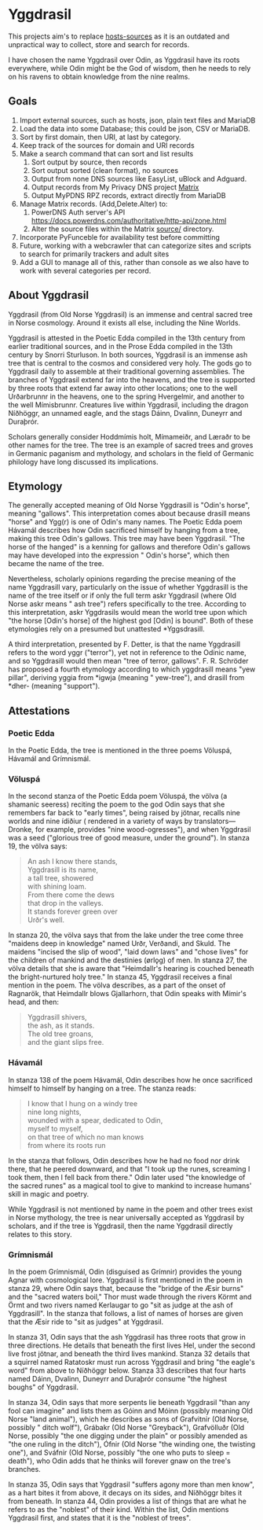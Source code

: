 # Yggdrasil

This projects aim's to replace [hosts-sources](https://github.com/external-sources/hosts-sources) as it is an outdated
and unpractical way to collect, store and search for records.

I have chosen the name Yggdrasil over Odin, as Yggdrasil have its roots everywhere, while Odin might be the God of
wisdom, then he needs to rely on his ravens to obtain knowledge from the nine realms.

## Goals

1. Import external sources, such as hosts, json, plain text files and MariaDB
2. Load the data into some Database; this could be json, CSV or MariaDB.
3. Sort by first domain, then URI, at last by category.
4. Keep track of the sources for domain and URI records
5. Make a search command that can sort and list results
    1. Sort output by source, then records
    2. Sort output sorted (clean format), no sources
    3. Output from none DNS sources like EasyList, uBlock and Adguard.
    4. Output records from My Privacy DNS project [Matrix](https://github.com/mypdns/matrix)
    5. Output MyPDNS RPZ records, extract directly from MariaDB
6. Manage Matrix records. (Add,Delete.Alter) to:
    1. PowerDNS Auth server's API <https://docs.powerdns.com/authoritative/http-api/zone.html>
    2. Alter the source files within the Matrix [source/](https://github.com/mypdns/matrix/tree/master/source)
       directory.
7. Incorporate PyFunceble for availability test before committing
8. Future, working with a webcrawler that can categorize sites and scripts to search for primarily trackers and adult
   sites
9. Add a GUI to manage all of this, rather than console as we also have to work with several categories per record.

## About Yggdrasil

Yggdrasil (from Old Norse Yggdrasil) is an immense and central sacred tree in Norse cosmology. Around it exists all
else, including the Nine Worlds.

Yggdrasil is attested in the Poetic Edda compiled in the 13th century from earlier traditional sources, and in the Prose
Edda compiled in the 13th century by Snorri Sturluson. In both sources, Yggdrasil is an immense ash tree that is central
to the cosmos and considered very holy. The gods go to Yggdrasil daily to assemble at their traditional governing
assemblies. The branches of Yggdrasil extend far into the heavens, and the tree is supported by three roots that extend
far away into other locations; one to the well Urðarbrunnr in the heavens, one to the spring Hvergelmir, and another to
the well Mímisbrunnr. Creatures live within Yggdrasil, including the dragon Níðhöggr, an unnamed eagle, and the stags
Dáinn, Dvalinn, Duneyrr and Duraþrór.

Scholars generally consider Hoddmímis holt, Mímameiðr, and Læraðr to be other names for the tree. The tree is an example
of sacred trees and groves in Germanic paganism and mythology, and scholars in the field of Germanic philology have long
discussed its implications.

## Etymology

The generally accepted meaning of Old Norse Yggdrasill is "Odin's horse", meaning "gallows". This interpretation comes
about because drasill means "horse" and Ygg(r) is one of Odin's many names. The Poetic Edda poem Hávamál describes how
Odin sacrificed himself by hanging from a tree, making this tree Odin's gallows. This tree may have been Yggdrasil. "The
horse of the hanged" is a kenning for gallows and therefore Odin's gallows may have developed into the expression "
Odin's horse", which then became the name of the tree.

Nevertheless, scholarly opinions regarding the precise meaning of the name Yggdrasill vary, particularly on the issue of
whether Yggdrasill is the name of the tree itself or if only the full term askr Yggdrasil (where Old Norse askr means "
ash tree") refers specifically to the tree. According to this interpretation, askr Yggdrasils would mean the world tree
upon which "the horse [Odin's horse] of the highest god [Odin] is bound". Both of these etymologies rely on a presumed
but unattested *Yggsdrasill.

A third interpretation, presented by F. Detter, is that the name Yggdrasill refers to the word yggr ("terror"), yet not
in reference to the Odinic name, and so Yggdrasill would then mean "tree of terror, gallows". F. R. Schröder has
proposed a fourth etymology according to which yggdrasill means "yew pillar", deriving yggia from *igwja (meaning "
yew-tree"), and drasill from *dher- (meaning "support").

## Attestations

### Poetic Edda

In the Poetic Edda, the tree is mentioned in the three poems Völuspá, Hávamál and Grímnismál.

### Völuspá

In the second stanza of the Poetic Edda poem Völuspá, the völva (a shamanic seeress) reciting the poem to the god Odin
says that she remembers far back to "early times", being raised by jötnar, recalls nine worlds and nine ídiðiur (
rendered in a variety of ways by translators—Dronke, for example, provides "nine wood-ogresses"), and when Yggdrasil was
a seed ("glorious tree of good measure, under the ground"). In stanza 19, the völva says:

> An ash I know there stands,  
> Yggdrasill is its name,  
> a tall tree, showered  
> with shining loam.  
> From there come the dews  
> that drop in the valleys.  
> It stands forever green over  
> Urðr's well.

In stanza 20, the völva says that from the lake under the tree come three "maidens deep in knowledge" named Urðr,
Verðandi, and Skuld. The maidens "incised the slip of wood", "laid down laws" and "chose lives" for the children of
mankind and the destinies (ørlǫg) of men. In stanza 27, the völva details that she is aware that "Heimdallr's hearing is
couched beneath the bright-nurtured holy tree." In stanza 45, Yggdrasil receives a final mention in the poem. The völva
describes, as a part of the onset of Ragnarök, that Heimdallr blows Gjallarhorn, that Odin speaks with Mímir's head, and
then:

> Yggdrasill shivers,  
> the ash, as it stands.  
> The old tree groans,  
> and the giant slips free.

### Hávamál

In stanza 138 of the poem Hávamál, Odin describes how he once sacrificed himself to himself by hanging on a tree. The
stanza reads:

> I know that I hung on a windy tree  
> nine long nights,  
> wounded with a spear, dedicated to Odin,  
> myself to myself,  
> on that tree of which no man knows  
> from where its roots run

In the stanza that follows, Odin describes how he had no food nor drink there, that he peered downward, and that "I took
up the runes, screaming I took them, then I fell back from there." Odin later used "the knowledge of the sacred runes"
as a magical tool to give to mankind to increase humans' skill in magic and poetry.

While Yggdrasil is not mentioned by name in the poem and other trees exist in Norse mythology, the tree is near
universally accepted as Yggdrasil by scholars, and if the tree is Yggdrasil, then the name Yggdrasil directly relates to
this story.

### Grímnismál

In the poem Grímnismál, Odin (disguised as Grímnir) provides the young Agnar with cosmological lore. Yggdrasil is first
mentioned in the poem in stanza 29, where Odin says that, because the "bridge of the Æsir burns" and the "sacred waters
boil," Thor must wade through the rivers Körmt and Örmt and two rivers named Kerlaugar to go "sit as judge at the ash of
Yggdrasill". In the stanza that follows, a list of names of horses are given that the Æsir ride to "sit as judges" at
Yggdrasil.

In stanza 31, Odin says that the ash Yggdrasil has three roots that grow in three directions. He details that beneath
the first lives Hel, under the second live frost jötnar, and beneath the third lives mankind. Stanza 32 details that a
squirrel named Ratatoskr must run across Yggdrasil and bring "the eagle's word" from above to Níðhöggr below. Stanza 33
describes that four harts named Dáinn, Dvalinn, Duneyrr and Duraþrór consume "the highest boughs" of Yggdrasil.

In stanza 34, Odin says that more serpents lie beneath Yggdrasil "than any fool can imagine" and lists them as Góinn and
Móinn (possibly meaning Old Norse "land animal"), which he describes as sons of Grafvitnir (Old Norse, possibly "
ditch wolf"), Grábakr (Old Norse "Greyback"), Grafvölluðr (Old Norse, possibly "the one digging under the plain"
or possibly amended as "the one ruling in the ditch"), Ófnir (Old Norse "the winding one, the twisting one"),
and Sváfnir (Old Norse, possibly "the one who puts to sleep = death"), who Odin adds that he thinks will forever
gnaw on the tree's branches.

In stanza 35, Odin says that Yggdrasil "suffers agony more than men know", as a hart bites it from above, it decays on
its sides, and Níðhöggr bites it from beneath. In stanza 44, Odin provides a list of things that are what he refers
to as the "noblest" of their kind. Within the list, Odin mentions Yggdrasil first, and states that it is the "noblest of
trees".
